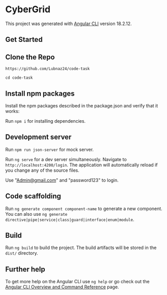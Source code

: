 # CyberGrid

This project was generated with [Angular CLI](https://github.com/angular/angular-cli) version 18.2.12.

## Get Started

## Clone the Repo

`https://github.com/Lubnaz24/code-task`


`cd code-task`

## Install npm packages

Install the npm packages described in the package.json and verify that it works:


Run  `npm i` for installing dependencies.

## Development server

Run `npm run json-server` for mock server.

Run `ng serve` for a dev server simultaneously. Navigate to `http://localhost:4200/login`. The application will automatically reload if you change any of the source files.

Use  "Admin@gmail.com" and  "password123" to login.
     
    
## Code scaffolding

Run `ng generate component component-name` to generate a new component. You can also use `ng generate directive|pipe|service|class|guard|interface|enum|module`.

## Build

Run `ng build` to build the project. The build artifacts will be stored in the `dist/` directory.


## Further help

To get more help on the Angular CLI use `ng help` or go check out the [Angular CLI Overview and Command Reference](https://angular.dev/tools/cli) page.
